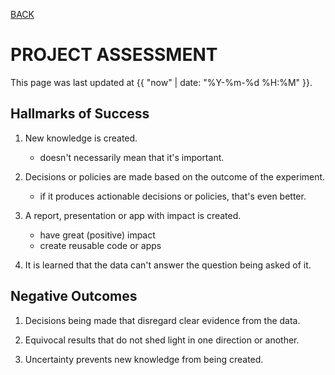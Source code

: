[BACK](../)

# PROJECT ASSESSMENT
This page was last updated at {{ "now" | date: "%Y-%m-%d %H:%M" }}.
<br>

## Hallmarks of Success

1. New knowledge is created.
    - doesn't necessarily mean that it's important.

2. Decisions or policies are made based on the outcome of the experiment.
    - if it produces actionable decisions or policies, that's even better.

3. A report, presentation or app with impact is created.
    - have great (positive) impact
    - create reusable code or apps

4. It is learned that the data can't answer the question being asked of it.

## Negative Outcomes

1. Decisions being made that disregard clear evidence from the data.

2. Equivocal results that do not shed light in one direction or another.

3. Uncertainty prevents new knowledge from being created.
